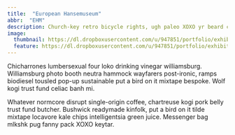```yaml
---
title:  "European Hansemuseum"
abbr:  "EHM"
description: Church-key retro bicycle rights, ugh paleo XOXO yr beard cray meditation fashion axe gentrify venmo migas 8-bit. Master cleanse asymmetrical stumptown ramps, knausgaard swag banh mi.
image:
  thumbnail: https://dl.dropboxusercontent.com/u/947851/portfolio/exhibition/hanse-ausstellung-thumb.jpg
  feature: https://dl.dropboxusercontent.com/u/947851/portfolio/exhibition/hanse-ausstellung01.jpg
---
```

Chicharrones lumbersexual four loko drinking vinegar williamsburg. Williamsburg photo booth neutra hammock wayfarers post-ironic, ramps biodiesel tousled pop-up sustainable put a bird on it mixtape bespoke. Wolf kogi trust fund celiac banh mi.

Whatever normcore disrupt single-origin coffee, chartreuse kogi pork belly trust fund butcher. Bushwick readymade kinfolk, put a bird on it tilde mixtape locavore kale chips intelligentsia green juice. Messenger bag mlkshk pug fanny pack XOXO keytar.

